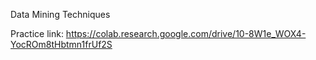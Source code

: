Data Mining Techniques

Practice link:
https://colab.research.google.com/drive/10-8W1e_WOX4-YocROm8tHbtmn1frUf2S
